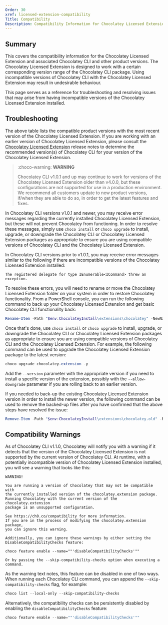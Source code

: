 ```yaml
---
Order: 30
xref: licensed-extension-compatibility
Title: Compatibility
Description: Compatibility Information for Chocolatey Licensed Extension
---
```


## Summary

This covers the compatibility information for the Chocolatey Licensed Extension and associated Chocolatey CLI and other product versions.
The Chocolatey Licensed Extension is designed to work with a certain corresponding version range of the Chocolatey CLI package.
Using incompatible versions of Chocolatey CLI with the Chocolatey Licensed Extension may result in undesirable behaviour.

This page serves as a reference for troubleshooting and resolving issues that may arise from having incompatible versions of the Chocolatey Licensed Extension installed.

<?! Include "../../shared/chocolatey-component-dependencies.txt" /?>

## Troubleshooting

The above table lists the compatible product versions with the most recent version of the Chocolatey Licensed Extension.
If you are working with an earlier version of Chocolatey Licensed Extension, please consult the [Chocolatey Licensed Extension](xref:licensed-extension-release-notes) release notes to determine the recommended version(s) of Chocolatey CLI for your version of the Chocolatey Licensed Extension.

> :choco-warning: **WARNING**
>
> Chocolatey CLI v1.0.1 and up may continue to work for versions of the Chocolatey Licensed Extension older than v4.0.0, but these configurations are not supported for use in a production environment.
> We recommend all customers update to new product versions, if/when they are able to do so, in order to get the latest features and fixes.

In Chocolatey CLI versions v1.0.1 and newer, you may receive error messages regarding the currently installed Chocolatey Licensed Extension, but these will not prevent Chocolatey from functioning.
In order to resolve these messages, simply use `choco install` or `choco upgrade` to install, upgrade, or downgrade the Chocolatey CLI or Chocolatey Licensed Extension packages as appropriate to ensure you are using compatible versions of Chocolatey CLI and the Chocolatey Licensed Extension.

In Chocolatey CLI versions prior to v1.0.1, you may receive error messages similar to the following if there are incompatible versions of the Chocolatey Licensed Extension installed:

```error
The registered delegate for type IEnumerable<ICommand> threw an exception.
```

To resolve these errors, you will need to rename or move the Chocolatey Licensed Extension folder on your system in order to restore Chocolatey functionality.
From a PowerShell console, you can run the following command to back up your Chocolatey Licensed Extension and get basic Chocolatey CLI functionality back:

```powershell
Rename-Item -Path "$env:ChocolateyInstall\extensions\chocolatey" -NewName "chocolatey.old"
```

Once that's done, use `choco install` or `choco upgrade` to install, upgrade, or downgrade the Chocolatey CLI or Chocolatey Licensed Extension packages as appropriate to ensure you are using compatible versions of Chocolatey CLI and the Chocolatey Licensed Extension.
For example, the following command can be used to upgrade the Chocolatey Licensed Extension package to the latest version:

```powershell
choco upgrade chocolatey.extension -y
```

Add the `--version` parameter with the appropriate version if you need to install a specific version of the extension, possibly with the `--allow-downgrade` parameter if you are rolling back to an earlier version.

If you needed to back-up the existing Chocolatey Licensed Extension version in order to install the newer version, the following command can be used to remove the backed-up files after you have confirmed that the above steps have resolved the issue:

```powershell
Remove-Item -Path "$env:ChocolateyInstall\extensions\chocolatey.old" -Recurse -Force
```

## Compatibility Warnings

As of Chocolatey CLI v1.1.0, Chocolatey will notify you with a warning if it detects that the version of the Chocolatey Licensed Extension is not supported by the current version of Chocolatey CLI.
At runtime, with a potentially incompatible version of Chocolatey Licensed Extension installed, you will see a warning that looks like this:

```code
WARNING!

You are running a version of Chocolatey that may not be compatible with
the currently installed version of the chocolatey.extension package.
Running Chocolatey with the current version of the chocolatey.extension
package is an unsupported configuration.

See https://ch0.co/compatibility for more information.
If you are in the process of modifying the chocolatey.extension package,
you can ignore this warning.

Additionally, you can ignore these warnings by either setting the
DisableCompatibilityChecks feature:

choco feature enable --name=""'disableCompatibilityChecks'""

Or by passing the --skip-compatibility-checks option when executing a
command.
```

As the warning text notes, this feature can be disabled in one of two ways.
When running each Chocolatey CLI command, you can append the `--skip-compatibility-checks` flag, for example:

```powershell
choco list --local-only --skip-compatibility-checks
```

Alternatively, the compatibility checks can be persistently disabled by enabling the `disableCompatibilityChecks` feature:

```powershell
choco feature enable --name=""'disableCompatibilityChecks'""
```
